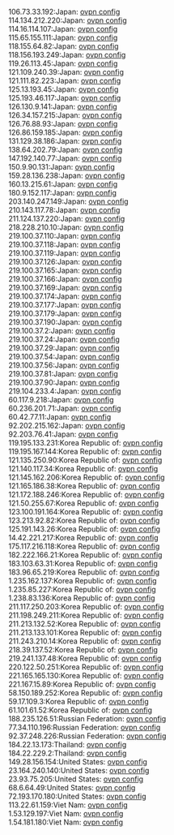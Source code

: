 106.73.33.192:Japan: [ovpn config](vpn/106_73_33_192.ovpn)  
114.134.212.220:Japan: [ovpn config](vpn/114_134_212_220.ovpn)  
114.16.114.107:Japan: [ovpn config](vpn/114_16_114_107.ovpn)  
115.65.155.111:Japan: [ovpn config](vpn/115_65_155_111.ovpn)  
118.155.64.82:Japan: [ovpn config](vpn/118_155_64_82.ovpn)  
118.156.193.249:Japan: [ovpn config](vpn/118_156_193_249.ovpn)  
119.26.113.45:Japan: [ovpn config](vpn/119_26_113_45.ovpn)  
121.109.240.39:Japan: [ovpn config](vpn/121_109_240_39.ovpn)  
121.111.82.223:Japan: [ovpn config](vpn/121_111_82_223.ovpn)  
125.13.193.45:Japan: [ovpn config](vpn/125_13_193_45.ovpn)  
125.193.46.117:Japan: [ovpn config](vpn/125_193_46_117.ovpn)  
126.130.9.141:Japan: [ovpn config](vpn/126_130_9_141.ovpn)  
126.34.157.215:Japan: [ovpn config](vpn/126_34_157_215.ovpn)  
126.76.88.93:Japan: [ovpn config](vpn/126_76_88_93.ovpn)  
126.86.159.185:Japan: [ovpn config](vpn/126_86_159_185.ovpn)  
131.129.38.186:Japan: [ovpn config](vpn/131_129_38_186.ovpn)  
138.64.202.79:Japan: [ovpn config](vpn/138_64_202_79.ovpn)  
147.192.140.77:Japan: [ovpn config](vpn/147_192_140_77.ovpn)  
150.9.90.131:Japan: [ovpn config](vpn/150_9_90_131.ovpn)  
159.28.136.238:Japan: [ovpn config](vpn/159_28_136_238.ovpn)  
160.13.215.61:Japan: [ovpn config](vpn/160_13_215_61.ovpn)  
180.9.152.117:Japan: [ovpn config](vpn/180_9_152_117.ovpn)  
203.140.247.149:Japan: [ovpn config](vpn/203_140_247_149.ovpn)  
210.143.117.78:Japan: [ovpn config](vpn/210_143_117_78.ovpn)  
211.124.137.220:Japan: [ovpn config](vpn/211_124_137_220.ovpn)  
218.228.210.10:Japan: [ovpn config](vpn/218_228_210_10.ovpn)  
219.100.37.110:Japan: [ovpn config](vpn/219_100_37_110.ovpn)  
219.100.37.118:Japan: [ovpn config](vpn/219_100_37_118.ovpn)  
219.100.37.119:Japan: [ovpn config](vpn/219_100_37_119.ovpn)  
219.100.37.126:Japan: [ovpn config](vpn/219_100_37_126.ovpn)  
219.100.37.165:Japan: [ovpn config](vpn/219_100_37_165.ovpn)  
219.100.37.166:Japan: [ovpn config](vpn/219_100_37_166.ovpn)  
219.100.37.169:Japan: [ovpn config](vpn/219_100_37_169.ovpn)  
219.100.37.174:Japan: [ovpn config](vpn/219_100_37_174.ovpn)  
219.100.37.177:Japan: [ovpn config](vpn/219_100_37_177.ovpn)  
219.100.37.179:Japan: [ovpn config](vpn/219_100_37_179.ovpn)  
219.100.37.190:Japan: [ovpn config](vpn/219_100_37_190.ovpn)  
219.100.37.2:Japan: [ovpn config](vpn/219_100_37_2.ovpn)  
219.100.37.24:Japan: [ovpn config](vpn/219_100_37_24.ovpn)  
219.100.37.29:Japan: [ovpn config](vpn/219_100_37_29.ovpn)  
219.100.37.54:Japan: [ovpn config](vpn/219_100_37_54.ovpn)  
219.100.37.56:Japan: [ovpn config](vpn/219_100_37_56.ovpn)  
219.100.37.81:Japan: [ovpn config](vpn/219_100_37_81.ovpn)  
219.100.37.90:Japan: [ovpn config](vpn/219_100_37_90.ovpn)  
219.104.233.4:Japan: [ovpn config](vpn/219_104_233_4.ovpn)  
60.117.9.218:Japan: [ovpn config](vpn/60_117_9_218.ovpn)  
60.236.201.71:Japan: [ovpn config](vpn/60_236_201_71.ovpn)  
60.42.77.11:Japan: [ovpn config](vpn/60_42_77_11.ovpn)  
92.202.215.162:Japan: [ovpn config](vpn/92_202_215_162.ovpn)  
92.203.76.41:Japan: [ovpn config](vpn/92_203_76_41.ovpn)  
119.195.133.231:Korea Republic of: [ovpn config](vpn/119_195_133_231.ovpn)  
119.195.167.144:Korea Republic of: [ovpn config](vpn/119_195_167_144.ovpn)  
121.135.250.90:Korea Republic of: [ovpn config](vpn/121_135_250_90.ovpn)  
121.140.117.34:Korea Republic of: [ovpn config](vpn/121_140_117_34.ovpn)  
121.145.162.206:Korea Republic of: [ovpn config](vpn/121_145_162_206.ovpn)  
121.165.186.38:Korea Republic of: [ovpn config](vpn/121_165_186_38.ovpn)  
121.172.188.246:Korea Republic of: [ovpn config](vpn/121_172_188_246.ovpn)  
121.50.255.67:Korea Republic of: [ovpn config](vpn/121_50_255_67.ovpn)  
123.100.191.164:Korea Republic of: [ovpn config](vpn/123_100_191_164.ovpn)  
123.213.92.82:Korea Republic of: [ovpn config](vpn/123_213_92_82.ovpn)  
125.191.143.26:Korea Republic of: [ovpn config](vpn/125_191_143_26.ovpn)  
14.42.221.217:Korea Republic of: [ovpn config](vpn/14_42_221_217.ovpn)  
175.117.216.118:Korea Republic of: [ovpn config](vpn/175_117_216_118.ovpn)  
182.222.166.21:Korea Republic of: [ovpn config](vpn/182_222_166_21.ovpn)  
183.103.63.31:Korea Republic of: [ovpn config](vpn/183_103_63_31.ovpn)  
183.96.65.219:Korea Republic of: [ovpn config](vpn/183_96_65_219.ovpn)  
1.235.162.137:Korea Republic of: [ovpn config](vpn/1_235_162_137.ovpn)  
1.235.85.227:Korea Republic of: [ovpn config](vpn/1_235_85_227.ovpn)  
1.238.83.136:Korea Republic of: [ovpn config](vpn/1_238_83_136.ovpn)  
211.117.250.203:Korea Republic of: [ovpn config](vpn/211_117_250_203.ovpn)  
211.198.249.211:Korea Republic of: [ovpn config](vpn/211_198_249_211.ovpn)  
211.213.132.52:Korea Republic of: [ovpn config](vpn/211_213_132_52.ovpn)  
211.213.133.101:Korea Republic of: [ovpn config](vpn/211_213_133_101.ovpn)  
211.243.210.14:Korea Republic of: [ovpn config](vpn/211_243_210_14.ovpn)  
218.39.137.52:Korea Republic of: [ovpn config](vpn/218_39_137_52.ovpn)  
219.241.137.48:Korea Republic of: [ovpn config](vpn/219_241_137_48.ovpn)  
220.122.50.251:Korea Republic of: [ovpn config](vpn/220_122_50_251.ovpn)  
221.165.165.130:Korea Republic of: [ovpn config](vpn/221_165_165_130.ovpn)  
221.167.15.89:Korea Republic of: [ovpn config](vpn/221_167_15_89.ovpn)  
58.150.189.252:Korea Republic of: [ovpn config](vpn/58_150_189_252.ovpn)  
59.17.109.3:Korea Republic of: [ovpn config](vpn/59_17_109_3.ovpn)  
61.101.61.52:Korea Republic of: [ovpn config](vpn/61_101_61_52.ovpn)  
188.235.126.51:Russian Federation: [ovpn config](vpn/188_235_126_51.ovpn)  
77.34.110.196:Russian Federation: [ovpn config](vpn/77_34_110_196.ovpn)  
92.37.248.226:Russian Federation: [ovpn config](vpn/92_37_248_226.ovpn)  
184.22.13.173:Thailand: [ovpn config](vpn/184_22_13_173.ovpn)  
184.22.229.2:Thailand: [ovpn config](vpn/184_22_229_2.ovpn)  
149.28.156.154:United States: [ovpn config](vpn/149_28_156_154.ovpn)  
23.164.240.140:United States: [ovpn config](vpn/23_164_240_140.ovpn)  
23.93.75.205:United States: [ovpn config](vpn/23_93_75_205.ovpn)  
68.6.64.49:United States: [ovpn config](vpn/68_6_64_49.ovpn)  
72.193.170.180:United States: [ovpn config](vpn/72_193_170_180.ovpn)  
113.22.61.159:Viet Nam: [ovpn config](vpn/113_22_61_159.ovpn)  
1.53.129.197:Viet Nam: [ovpn config](vpn/1_53_129_197.ovpn)  
1.54.181.180:Viet Nam: [ovpn config](vpn/1_54_181_180.ovpn)  
